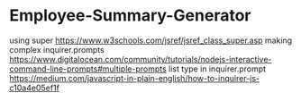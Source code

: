 # Employee-Summary-Generator

using super https://www.w3schools.com/jsref/jsref_class_super.asp
making complex inquirer.prompts https://www.digitalocean.com/community/tutorials/nodejs-interactive-command-line-prompts#multiple-prompts
list type in inquirer.prompt https://medium.com/javascript-in-plain-english/how-to-inquirer-js-c10a4e05ef1f